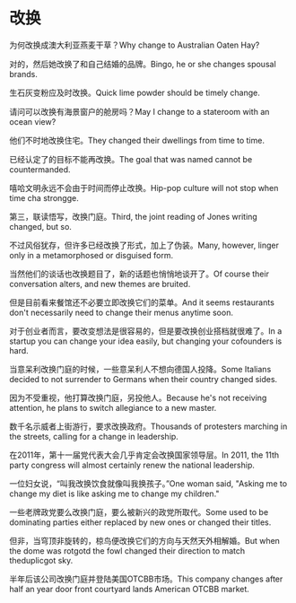 # 改换

<p><span class="chinese">为何改换成澳大利亚燕麦干草？</span><span class="english">Why change to Australian Oaten Hay?</span></p>

<p><span class="chinese">对的，然后她改换了和自己结婚的品牌。</span><span class="english">Bingo, he or she changes spousal brands.</span></p>

<p><span class="chinese">生石灰变粉应及时改换。</span><span class="english">Quick lime powder should be timely change.</span></p>

<p><span class="chinese">请问可以改换有海景窗户的舱房吗？</span><span class="english">May I change to a stateroom with an ocean view?</span></p>

<p><span class="chinese">他们不时地改换住宅。</span><span class="english">They changed their dwellings from time to time.</span></p>

<p><span class="chinese">已经认定了的目标不能再改换。</span><span class="english">The goal that was named cannot be countermanded.</span></p>

<p><span class="chinese">嘻哈文明永远不会由于时间而停止改换。</span><span class="english">Hip-pop culture will not stop when time cha strongge.</span></p>

<p><span class="chinese">第三，联读悟写，改换门庭。</span><span class="english">Third, the joint reading of Jones writing changed, but so.</span></p>

<p><span class="chinese">不过风俗犹存，但许多已经改换了形式，加上了伪装。</span><span class="english">Many, however, linger only in a metamorphosed or disguised form.</span></p>

<p><span class="chinese">当然他们的谈话也改换题目了，新的话题也悄悄地谈开了。</span><span class="english">Of course their conversation alters, and new themes are bruited.</span></p>

<p><span class="chinese">但是目前看来餐馆还不必要立即改换它们的菜单。</span><span class="english">And it seems restaurants don't necessarily need to change their menus anytime soon.</span></p>

<p><span class="chinese">对于创业者而言，要改变想法是很容易的，但是要改换创业搭档就很难了。</span><span class="english">In a startup you can change your idea easily, but changing your cofounders is hard.</span></p>

<p><span class="chinese">当意呆利改换门庭的时候，一些意呆利人不想向德国人投降。</span><span class="english">Some Italians decided to not surrender to Germans when their country changed sides.</span></p>

<p><span class="chinese">因为不受重视，他打算改换门庭，另投他人。</span><span class="english">Because he's not receiving attention, he plans to switch allegiance to a new master.</span></p>

<p><span class="chinese">数千名示威者上街游行，要求改换政府。</span><span class="english">Thousands of protesters marching in the streets, calling for a change in leadership.</span></p>

<p><span class="chinese">在2011年，第十一届党代表大会几乎肯定会改换国家领导层。</span><span class="english">In 2011, the 11th party congress will almost certainly renew the national leadership.</span></p>

<p><span class="chinese">一位妇女说，“叫我改换饮食就像叫我换孩子。”</span><span class="english">One woman said, "Asking me to change my diet is like asking me to change my children."</span></p>

<p><span class="chinese">一些老牌政党要么改换门庭，要么被新兴的政党所取代。</span><span class="english">Some used to be dominating parties either replaced by new ones or changed their titles.</span></p>

<p><span class="chinese">但非，当穹顶非旋转的，椋鸟便改换它们的方向与天然天外相解婚。</span><span class="english">But when the dome was rotgotd the fowl changed their direction to match theduplicgot sky.</span></p>

<p><span class="chinese">半年后该公司改换门庭并登陆美国OTCBB市场。</span><span class="english">This company changes after half an year door front courtyard lands American OTCBB market.</span></p>

